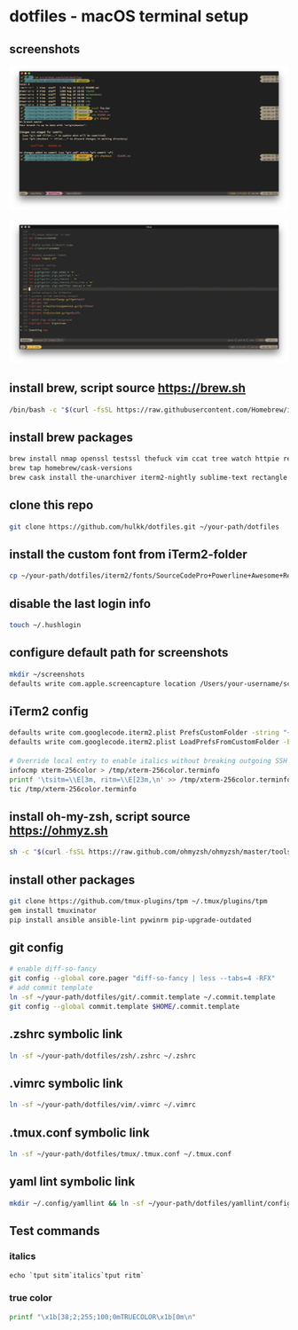 # dotfiles - macOS terminal setup

## screenshots

![terminal screenshot](/screenshots/terminal.png?raw=true)

![vim screenshot](/screenshots/vim.png?raw=true)

## install brew, script source https://brew.sh
```bash
/bin/bash -c "$(curl -fsSL https://raw.githubusercontent.com/Homebrew/install/HEAD/install.sh)"
```
## install brew packages
```bash
brew install nmap openssl testssl thefuck vim ccat tree watch httpie reattach-to-user-namespace antigen zsh tmux jq python diff-so-fancy fd ripgrep warrensbox/tap/tfswitch yamllint
brew tap homebrew/cask-versions
brew cask install the-unarchiver iterm2-nightly sublime-text rectangle
```
## clone this repo
```bash
git clone https://github.com/hulkk/dotfiles.git ~/your-path/dotfiles
```
## install the custom font from iTerm2-folder
```bash
cp ~/your-path/dotfiles/iterm2/fonts/SourceCodePro+Powerline+Awesome+Regular.ttf ~/Library/Fonts
```
## disable the last login info
```bash
touch ~/.hushlogin
```
## configure default path for screenshots
```bash
mkdir ~/screenshots
defaults write com.apple.screencapture location /Users/your-username/screenshots
```
## iTerm2 config 
```bash
defaults write com.googlecode.iterm2.plist PrefsCustomFolder -string "~/your-path/dotfiles/iterm2"
defaults write com.googlecode.iterm2.plist LoadPrefsFromCustomFolder -bool true

# Override local entry to enable italics without breaking outgoing SSH connections
infocmp xterm-256color > /tmp/xterm-256color.terminfo
printf '\tsitm=\\E[3m, ritm=\\E[23m,\n' >> /tmp/xterm-256color.terminfo
tic /tmp/xterm-256color.terminfo
```

## install oh-my-zsh, script source https://ohmyz.sh
```bash
sh -c "$(curl -fsSL https://raw.github.com/ohmyzsh/ohmyzsh/master/tools/install.sh)"
```

## install other packages
```bash
git clone https://github.com/tmux-plugins/tpm ~/.tmux/plugins/tpm
gem install tmuxinator
pip install ansible ansible-lint pywinrm pip-upgrade-outdated
```

## git config
```bash
# enable diff-so-fancy
git config --global core.pager "diff-so-fancy | less --tabs=4 -RFX"
# add commit template
ln -sf ~/your-path/dotfiles/git/.commit.template ~/.commit.template
git config --global commit.template $HOME/.commit.template
```

## .zshrc symbolic link
```bash
ln -sf ~/your-path/dotfiles/zsh/.zshrc ~/.zshrc
```

## .vimrc symbolic link
```bash
ln -sf ~/your-path/dotfiles/vim/.vimrc ~/.vimrc
```

## .tmux.conf symbolic link
```bash
ln -sf ~/your-path/dotfiles/tmux/.tmux.conf ~/.tmux.conf
```

## yaml lint symbolic link
```bash
mkdir ~/.config/yamllint && ln -sf ~/your-path/dotfiles/yamllint/config ~/.config/yamllint/config
```

## Test commands
### italics
```
echo `tput sitm`italics`tput ritm`
```
### true color
```bash
printf "\x1b[38;2;255;100;0mTRUECOLOR\x1b[0m\n"
```

